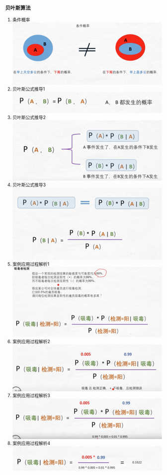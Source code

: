 ### 贝叶斯算法
1. 条件概率
![avatar](bys1.png)
2. 贝叶斯公式推导1
![avatar](bys2.png)
3. 贝叶斯公式推导2
![avatar](bys3.png)
4. 贝叶斯公式推导3
![avatar](bys4.png)
5. 案例应用过程解析1
![avatar](bys5.png)
6. 案例应用过程解析2
![avatar](bys6.png)
7. 案例应用过程解析3
![avatar](bys7.png)
8. 案例应用过程解析4
![avatar](bys8.png)